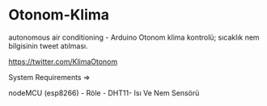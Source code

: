 # Otonom-Klima
autonomous air conditioning - Arduino Otonom klima kontrolü; sıcaklık nem bilgisinin tweet atılması. 

https://twitter.com/KlimaOtonom

System Requirements =>

nodeMCU (esp8266) - Röle - DHT11- Isı Ve Nem Sensörü
